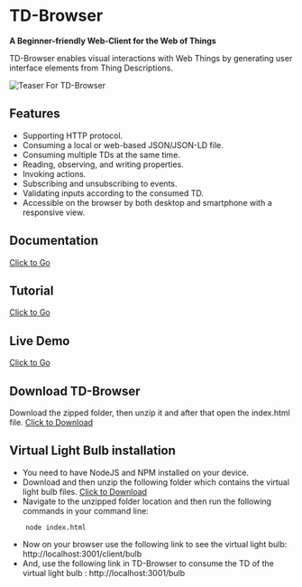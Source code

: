 # TD-Browser

<strong>A Beginner-friendly Web-Client for the Web of Things</strong>

TD-Browser enables visual interactions with Web Things by generating user interface elements from Thing Descriptions.

<img src="https://i.imgur.com/gZiPsIY.gif" title="Teaser For TD-Browser" />

## Features

- Supporting HTTP protocol.
- Consuming a local or web-based JSON/JSON-LD file.
- Consuming multiple TDs at the same time.
- Reading, observing, and writing properties.
- Invoking actions.
- Subscribing and unsubscribing to events.
- Validating inputs according to the consumed TD.
- Accessible on the browser by both desktop and smartphone with a responsive view.

## Documentation
<a href="https://wintechis.github.io/TD-Browser/index.html" download>Click to Go</a>

## Tutorial
<a href="https://wintechis.github.io/TD-Browser/tutorial-Tutorials.html" download>Click to Go</a>

## Live Demo

<a href="http://www.paul.ti.rw.fau.de/~ro79vave/TD-Browser/" download>Click to Go</a>

## Download TD-Browser

Download the zipped folder, then unzip it and after that open the index.html file.
<a href="https://github.com/wintechis/TD-Browser/archive/refs/heads/deploy.zip" download>Click to Download</a>

## Virtual Light Bulb installation 

 - You need to have NodeJS and NPM installed on your device.
 - Download and then unzip the following folder which contains the virtual light bulb files. <a href="https://downgit.github.io/#/home?url=https://github.com/wintechis/TD-Browser/tree/main/virtual_devices">Click to Download</a>
 - Navigate to the unzipped folder location and then run the following commands in your command line: 
 ``` npm i
     node index.html
 ```
 - Now on your browser use the following link to see the virtual light bulb: http://localhost:3001/client/bulb
 - And, use the following link in TD-Browser to consume the TD of the virtual light bulb : http://localhost:3001/bulb




